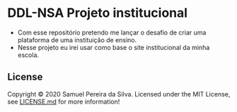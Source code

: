 # DDL-NSA Projeto institucional

-   Com esse repositório pretendo me lançar o desafio de criar uma plataforma de uma instituição de ensino.
-   Nesse projeto eu irei usar como base o site institucional da minha escola.

## License

Copyright © 2020 Samuel Pereira da Silva. Licensed under the MIT License, see [LICENSE.md](LICENSE.md) for more information!
